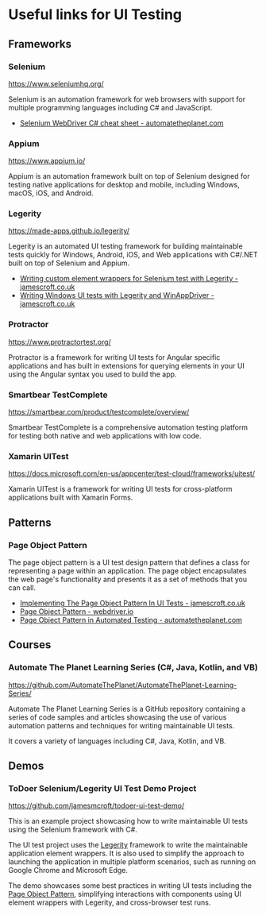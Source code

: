 # Useful links for UI Testing

## Frameworks

### Selenium

<https://www.seleniumhq.org/>

Selenium is an automation framework for web browsers with support for multiple programming languages including C# and JavaScript.

- [Selenium WebDriver C# cheat sheet - automatetheplanet.com](https://www.automatetheplanet.com/selenium-webdriver-csharp-cheat-sheet/)

### Appium

<https://www.appium.io/>

Appium is an automation framework built on top of Selenium designed for testing native applications for desktop and mobile, including Windows, macOS, iOS, and Android.

### Legerity

<https://made-apps.github.io/legerity/>

Legerity is an automated UI testing framework for building maintainable tests quickly for Windows, Android, iOS, and Web applications with C#/.NET built on top of Selenium and Appium.

- [Writing custom element wrappers for Selenium test with Legerity - jamescroft.co.uk](https://www.jamescroft.co.uk/custom-element-wrappers-for-selenium-tests-with-legerity/)
- [Writing Windows UI tests with Legerity and WinAppDriver - jamescroft.co.uk](https://www.jamescroft.co.uk/windows-ui-testing-with-legerity/)

### Protractor

<https://www.protractortest.org/>

Protractor is a framework for writing UI tests for Angular specific applications and has built in extensions for querying elements in your UI using the Angular syntax you used to build the app.

### Smartbear TestComplete

<https://smartbear.com/product/testcomplete/overview/>

Smartbear TestComplete is a comprehensive automation testing platform for testing both native and web applications with low code.

### Xamarin UITest

<https://docs.microsoft.com/en-us/appcenter/test-cloud/frameworks/uitest/>

Xamarin UITest is a framework for writing UI tests for cross-platform applications built with Xamarin Forms.

## Patterns

### Page Object Pattern

The page object pattern is a UI test design pattern that defines a class for representing a page within an application. The page object encapsulates the web page's functionality and presents it as a set of methods that you can call.

- [Implementing The Page Object Pattern In UI Tests - jamescroft.co.uk](https://www.jamescroft.co.uk/implementing-the-page-object-pattern-in-ui-tests/)
- [Page Object Pattern - webdriver.io](https://webdriver.io/docs/pageobjects)
- [Page Object Pattern in Automated Testing - automatetheplanet.com](https://www.automatetheplanet.com/page-object-pattern/)

## Courses

### Automate The Planet Learning Series (C#, Java, Kotlin, and VB)

<https://github.com/AutomateThePlanet/AutomateThePlanet-Learning-Series/>

Automate The Planet Learning Series is a GitHub repository containing a series of code samples and articles showcasing the use of various automation patterns and techniques for writing maintainable UI tests.

It covers a variety of languages including C#, Java, Kotlin, and VB.

## Demos

### ToDoer Selenium/Legerity UI Test Demo Project

<https://github.com/jamesmcroft/todoer-ui-test-demo/>

This is an example project showcasing how to write maintainable UI tests using the Selenium framework with C#.

The UI test project uses the [Legerity](#legerity) framework to write the maintainable application element wrappers. It is also used to simplify the approach to launching the application in multiple platform scenarios, such as running on Google Chrome and Microsoft Edge.

The demo showcases some best practices in writing UI tests including the [Page Object Pattern](#page-object-pattern), simplifying interactions with components using UI element wrappers with Legerity, and cross-browser test runs.
